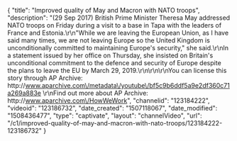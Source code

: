 {
    "title": "Improved quality of May and Macron with NATO troops",
    "description": "(29 Sep 2017) British Prime Minister Theresa May addressed NATO troops on Friday during a visit to a base in Tapa with the leaders of France and Estonia.\r\n\"While we are leaving the European Union, as I have said many times, we are not leaving Europe so the United Kingdom is unconditionally committed to maintaining Europe's security,\" she said.\r\nIn a statement issued by her office on Thursday, she insisted on Britain's unconditional commitment to the defence and security of Europe despite the plans to leave the EU by March 29, 2019.\r\n\r\n\r\nYou can license this story through AP Archive: http:\/\/www.aparchive.com\/metadata\/youtube\/bf5c9b6ddf5a9e2df360c71a269a883e \r\nFind out more about AP Archive: http:\/\/www.aparchive.com\/HowWeWork",
    "channelid": "123184222",
    "videoid": "123186732",
    "date_created": "1507118067",
    "date_modified": "1508436477",
    "type": "captivate",
    "layout": "channelVideo",
    "url": "\/c1\/improved-quality-of-may-and-macron-with-nato-troops\/123184222-123186732"
}